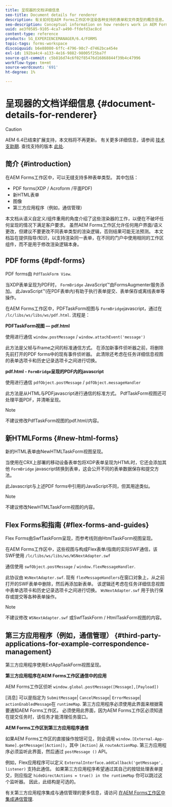 ```yaml
---
title: 呈现器的文档详细信息
seo-title: Document details for renderer
description: 有关如何在AEM Forms工作区中渲染各种支持的表单和文件类型的概念信息。
seo-description: Conceptual information on how renders work in AEM Forms workspace to render the various supported form and file types.
uuid: ae3f0585-9105-4ca7-a490-ffdefd3ac8cd
content-type: reference
products: SG_EXPERIENCEMANAGER/6.4/FORMS
topic-tags: forms-workspace
discoiquuid: b6e88080-6ffc-4796-98c7-d7462bca454e
exl-id: 192ba4c4-a133-4e16-9882-98005f25ba7f
source-git-commit: c5b816d74c6f02f85476d16868844f39b4c47996
workflow-type: tm+mt
source-wordcount: '691'
ht-degree: 1%

---
```


# 呈现器的文档详细信息 {#document-details-for-renderer}

>[!CAUTION]
>
>AEM 6.4已结束扩展支持，本文档将不再更新。 有关更多详细信息，请参阅 [技术支助期](https://helpx.adobe.com/cn/support/programs/eol-matrix.html). 查找支持的版本 [此处](https://experienceleague.adobe.com/docs/).

## 简介 {#introduction}

在AEM Forms工作区中，可以无缝支持多种表单类型。 其中包括：

* PDF forms(XDP / Acroform /平面PDF)
* 新HTML表单
* 图像
* 第三方应用程序（例如，通信管理）

本文档从语义自定义/组件重用的角度介绍了这些渲染器的工作，以便在不破坏任何呈现的情况下满足客户要求。 虽然AEM Forms工作区允许任何用户界面/语义更改，但建议不要更改不同表单类型的渲染逻辑，否则结果可能无法预测。 本文档旨在提供指导/知识，以支持渲染同一表单，在不同的门户中使用相同的工作区组件，而不是用于修改渲染逻辑本身。

## PDF forms {#pdf-forms}

PDF forms由 `PdfTaskForm View`.

当XDP表单呈现为PDF时， `FormBridge` JavaScript™由FormsAugmenter服务添加。 此JavaScript™(在PDF表单内)有助于执行表单提交、表单保存或离线表单等操作。

在AEM Forms工作区中，PDFTaskForm视图与 `FormBridge`javascript，通过在 `/lc/libs/ws/libs/ws/pdf.html`. 流程是：

**PDFTaskForm视图 — pdf.html**

使用进行通信 `window.postMessage` / `window.attachEvent('message')`

此方法是父帧与iframe之间的标准通信方式。 在添加新事件侦听器之前，将删除先前打开的PDF forms中的现有事件侦听器。 此清除还考虑在任务详细信息视图的表单选项卡和历史记录选项卡之间进行切换。

**pdf.html - `FormBridge`呈现的PDF内的javascript**

使用进行通信 `pdfObject.postMessage` / `pdfObject.messageHandler`

此方法是从HTML与PDFjavascript进行通信的标准方式。 PdfTaskForm视图还可处理平面PDF，并清晰呈现。

>[!NOTE]
>
>不建议修改PdfTaskForm视图的pdf.html/内容。

## 新HTMLForms {#new-html-forms}

新的HTML表单由NewHTMLTaskForm视图呈现。

当使用在CRX上部署的移动设备表单包将XDP表单呈现为HTML时，它还会添加其他 `FormBridge` javascript转换到表单，这会公开不同的表单数据保存和提交方法。

此Javascript与上述PDF forms中引用的JavaScript不同，但其用途类似。

>[!NOTE]
>
>不建议修改NewHTMLTaskForm视图的内容。

## Flex Forms和指南 {#flex-forms-and-guides}

Flex Forms由SwfTaskForm呈现，而参考线则由HtmlTaskForm视图呈现。

在AEM Forms工作区中，这些视图与构成Flex表单/指南的实际SWF通信，该SWF使用 `/lc/libs/ws/libs/ws/WSNextAdapter.swf`

通信使用 `swfObject.postMessage` / `window.flexMessageHandler`.

此协议由 `WsNextAdapter.swf`. 现有 `flexMessageHandlers`在窗口对象上，从之前打开的SWF表单中删除，然后再添加新表单。 该逻辑还考虑在任务详细信息视图中表单选项卡和历史记录选项卡之间进行切换。 `WsNextAdapter.swf` 用于执行保存或提交等各种表单操作。

>[!NOTE]
>
>不建议修改 `WSNextAdapter.swf` 或SwfTaskForm / HtmlTaskForm视图的内容。

## 第三方应用程序（例如，通信管理） {#third-party-applications-for-example-correspondence-management}

第三方应用程序使用ExtAppTaskForm视图呈现。

**第三方应用程序在AEM Forms工作区通信中的应用**

AEM Forms工作区侦听 `window.global.postMessage([Message],[Payload])`

[消息] 可以是指定为 `SubmitMessage`| `CancelMessage`| `ErrorMessage`| `actionEnabledMessage`在 `runtimeMap`. 第三方应用程序必须使用此界面来根据需要通知AEM Forms工作区。 必须使用此界面，因为AEM Forms工作区必须知道在提交任务时，该任务才能清理任务窗口。

**AEM Forms工作区到第三方应用程序通信**

如果AEM Forms工作区的直接操作按钮可见，则会调用 `window.[External-App-Name].getMessage([Action])`，其中 `[Action]` 从 `routeActionMap`. 第三方应用程序必须监听此界面，然后通过 `postMessage ()` API。

例如，Flex应用程序可以定义 `ExternalInterface.addCallback('getMessage', listener)` 支持此通信。 如果第三方应用程序希望通过其自己的按钮处理表单提交，则应指定 `hideDirectActions = true() in the runtimeMap` 你可以跳过这个监听器。 因此，此结构是可选的。

有关第三方应用程序集成与通信管理的更多信息，请访问 [在AEM Forms工作区中集成通信管理](/help/forms/using/integrating-correspondence-management-html-workspace.md).
